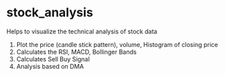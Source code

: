 # stock_analysis
Helps to visualize the technical analysis of stock data
1) Plot the price (candle stick pattern), volume, Histogram of closing price
2) Calculates the RSI, MACD, Bollinger Bands
3) Calculates Sell Buy Signal
4) Analysis based on DMA
